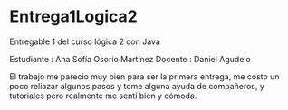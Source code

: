 # Entrega1Logica2
Entregable 1 del curso lógica 2 con Java

Estudiante : Ana Sofía Osorio Martínez
Docente : Daniel Agudelo

El trabajo me parecio muy bien para ser la primera entrega, me costo un poco reliazar algunos pasos y tome alguna ayuda de compañeros, y tutoriales pero realmente me sentí bien y cómoda.
